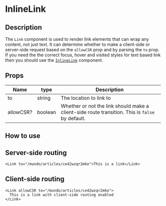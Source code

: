 # InlineLink

## Description

The `Link` component is used to render link elements that can wrap any content, not just text. It can determine whether to make a client-side or server-side request based on the `allowCSR` prop and by parsing the `to` prop. If you need the the correct focus, hover and visited styles for text based link then you should use the [`InlineLink`](../InlineLink/README.md) component.

## Props

| Name      | type    | Description                                                                                     |
| --------- | ------- | ----------------------------------------------------------------------------------------------- |
| to        | string  | The location to link to                                                                         |
| allowCSR? | boolean | Whether or not the link should make a client-side route transition. This is `false` by default. |

## How to use

## Server-side routing

```tsx
<Link to="/mundo/articles/ce42wzqr2mko">This is a link</Link>
```

## Client-side routing

```tsx
<Link allowCSR to="/mundo/articles/ce42wzqr2mko">
  This is a link with client-side routing enabled
</Link>
```
